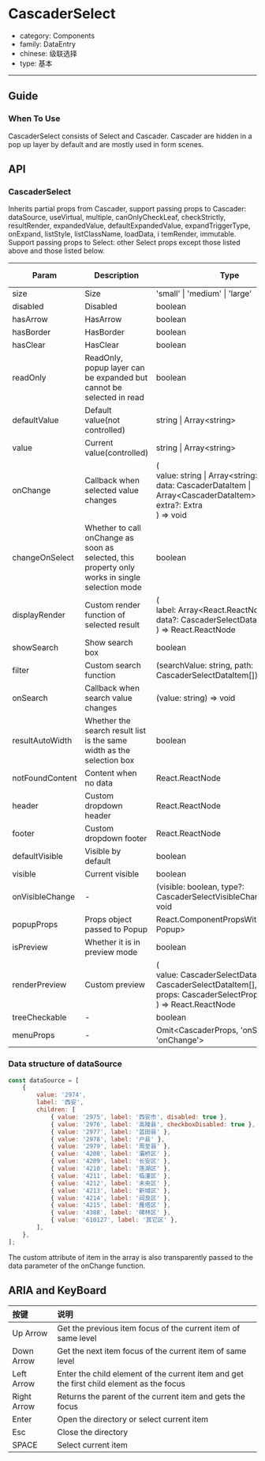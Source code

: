 # CascaderSelect

-   category: Components
-   family: DataEntry
-   chinese: 级联选择
-   type: 基本

---

## Guide

### When To Use

CascaderSelect consists of Select and Cascader. Cascader are hidden in a pop up layer by default and are mostly used in form scenes.

## API

### CascaderSelect

Inherits partial props from Cascader, support passing props to Cascader: dataSource, useVirtual, multiple, canOnlyCheckLeaf,
checkStrictly, resultRender, expandedValue, defaultExpandedValue, expandTriggerType, onExpand, listStyle, listClassName, loadData, i
temRender, immutable. Support passing props to Select: other Select props except those listed above and those listed below.

| Param           | Description                                                                                     | Type                                                                                                                                               | Default Value | Required |
| --------------- | ----------------------------------------------------------------------------------------------- | -------------------------------------------------------------------------------------------------------------------------------------------------- | ------------- | -------- |
| size            | Size                                                                                            | 'small' \| 'medium' \| 'large'                                                                                                                     | 'medium'      |          |
| disabled        | Disabled                                                                                        | boolean                                                                                                                                            | false         |          |
| hasArrow        | HasArrow                                                                                        | boolean                                                                                                                                            | true          |          |
| hasBorder       | HasBorder                                                                                       | boolean                                                                                                                                            | true          |          |
| hasClear        | HasClear                                                                                        | boolean                                                                                                                                            | false         |          |
| readOnly        | ReadOnly, popup layer can be expanded but cannot be selected in read                            | boolean                                                                                                                                            | -             |          |
| defaultValue    | Default value(not controlled)                                                                   | string \| Array\<string>                                                                                                                           | -             |          |
| value           | Current value(controlled)                                                                       | string \| Array\<string>                                                                                                                           | -             |          |
| onChange        | Callback when selected value changes                                                            | (<br/> value: string \| Array\<string> \| null,<br/> data: CascaderDataItem \| Array\<CascaderDataItem> \| null,<br/> extra?: Extra<br/> ) => void | -             |          |
| changeOnSelect  | Whether to call onChange as soon as selected, this property only works in single selection mode | boolean                                                                                                                                            | false         |          |
| displayRender   | Custom render function of selected result                                                       | (<br/> label: Array\<React.ReactNode>,<br/> data?: CascaderSelectDataItem<br/> ) => React.ReactNode                                                | -             |          |
| showSearch      | Show search box                                                                                 | boolean                                                                                                                                            | false         |          |
| filter          | Custom search function                                                                          | (searchValue: string, path: CascaderSelectDataItem[]) => boolean                                                                                   | -             |          |
| onSearch        | Callback when search value changes                                                              | (value: string) => void                                                                                                                            | -             |          |
| resultAutoWidth | Whether the search result list is the same width as the selection box                           | boolean                                                                                                                                            | true          |          |
| notFoundContent | Content when no data                                                                            | React.ReactNode                                                                                                                                    | -             |          |
| header          | Custom dropdown header                                                                          | React.ReactNode                                                                                                                                    | -             |          |
| footer          | Custom dropdown footer                                                                          | React.ReactNode                                                                                                                                    | -             |          |
| defaultVisible  | Visible by default                                                                              | boolean                                                                                                                                            | false         |          |
| visible         | Current visible                                                                                 | boolean                                                                                                                                            | -             |          |
| onVisibleChange | -                                                                                               | (visible: boolean, type?: CascaderSelectVisibleChangeType) => void                                                                                 | -             |          |
| popupProps      | Props object passed to Popup                                                                    | React.ComponentPropsWithRef\<typeof Popup>                                                                                                         | -             |          |
| isPreview       | Whether it is in preview mode                                                                   | boolean                                                                                                                                            | false         |          |
| renderPreview   | Custom preview                                                                                  | (<br/> value: CascaderSelectDataItem \| CascaderSelectDataItem[],<br/> props: CascaderSelectProps<br/> ) => React.ReactNode                        | -             |          |
| treeCheckable   | -                                                                                               | boolean                                                                                                                                            | -             |          |
| menuProps       | -                                                                                               | Omit\<CascaderProps, 'onSelect' \| 'onChange'>                                                                                                     | -             |          |

<!-- api-extra-start -->

### Data structure of dataSource

```js
const dataSource = [
    {
        value: '2974',
        label: '西安',
        children: [
            { value: '2975', label: '西安市', disabled: true },
            { value: '2976', label: '高陵县', checkboxDisabled: true },
            { value: '2977', label: '蓝田县' },
            { value: '2978', label: '户县' },
            { value: '2979', label: '周至县' },
            { value: '4208', label: '灞桥区' },
            { value: '4209', label: '长安区' },
            { value: '4210', label: '莲湖区' },
            { value: '4211', label: '临潼区' },
            { value: '4212', label: '未央区' },
            { value: '4213', label: '新城区' },
            { value: '4214', label: '阎良区' },
            { value: '4215', label: '雁塔区' },
            { value: '4388', label: '碑林区' },
            { value: '610127', label: '其它区' },
        ],
    },
];
```

The custom attribute of item in the array is also transparently passed to the data parameter of the onChange function.

<!-- api-extra-end -->

## ARIA and KeyBoard

| 按键        | 说明                                                                                     |
| :---------- | :--------------------------------------------------------------------------------------- |
| Up Arrow    | Get the previous item focus of the current item of same level                            |
| Down Arrow  | Get the next item focus of the current item of same level                                |
| Left Arrow  | Enter the child element of the current item and get the first child element as the focus |
| Right Arrow | Returns the parent of the current item and gets the focus                                |
| Enter       | Open the directory or select current item                                                |
| Esc         | Close the directory                                                                      |
| SPACE       | Select current item                                                                      |
